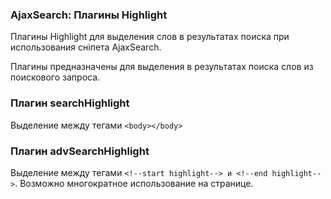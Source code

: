 
<meta http-equiv="Content-Type" content="text/html; charset=utf-8">
<h3>AjaxSearch: Плагины Highlight </h3> 
Плагины Highlight для выделения слов в результатах поиска при использования сніпета AjaxSearch.	
<br>
<p>Плагины предназначены для выделения в результатах поиска слов из поискового запроса.</p>
<h3 class="sub-header text-bold">Плагин searchHighlight</h3>
<p>Выделение между тегами <code>&lt;body&gt;&lt;/body&gt;</code></p>
<h3 class="sub-header text-bold">Плагин advSearchHighlight</h3>
<p>Выделение между тегами <code>&lt;!--start highlight--&gt; и &lt;!--end highlight--&gt;</code>. Возможно многократное использование на странице.</p>
